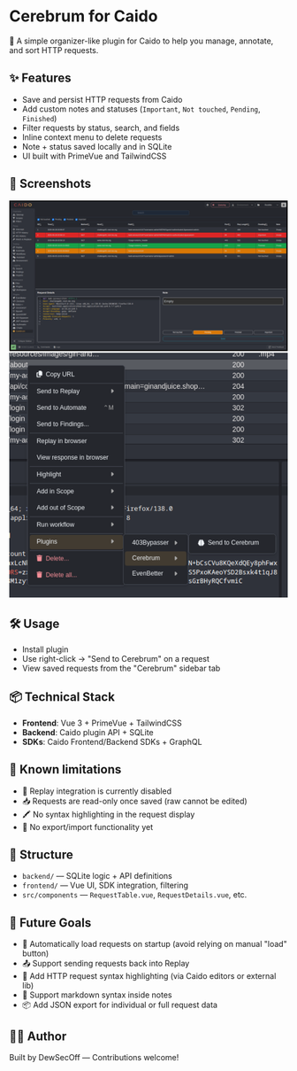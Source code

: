 # Cerebrum for Caido

🧠 A simple organizer-like plugin for Caido to help you manage, annotate, and sort HTTP requests.

## ✨ Features

- Save and persist HTTP requests from Caido
- Add custom notes and statuses (`Important`, `Not touched`, `Pending`, `Finished`)
- Filter requests by status, search, and fields
- Inline context menu to delete requests
- Note + status saved locally and in SQLite
- UI built with PrimeVue and TailwindCSS

## 🚀 Screenshots

![Main UI](./images/Cerebrum_v1.0.5.png)
![Context Menu](./images/Cerebrum_v1_context.png)

## 🛠 Usage

- Install plugin
- Use right-click → "Send to Cerebrum" on a request
- View saved requests from the "Cerebrum" sidebar tab

## 📦 Technical Stack

- **Frontend**: Vue 3 + PrimeVue + TailwindCSS
- **Backend**: Caido plugin API + SQLite
- **SDKs**: Caido Frontend/Backend SDKs + GraphQL

## 🧪 Known limitations

- 🔁 Replay integration is currently disabled
- 📥 Requests are read-only once saved (raw cannot be edited)
- 🖍️ No syntax highlighting in the request display
- 📝 No export/import functionality yet

## 📁 Structure

- `backend/` — SQLite logic + API definitions
- `frontend/` — Vue UI, SDK integration, filtering
- `src/components` — `RequestTable.vue`, `RequestDetails.vue`, etc.

## 🎯 Future Goals

- 🔄 Automatically load requests on startup (avoid relying on manual "load" button)
- 📤 Support sending requests back into Replay
- 🌈 Add HTTP request syntax highlighting (via Caido editors or external lib)
- 📝 Support markdown syntax inside notes
- 📦 Add JSON export for individual or full request data

## 🧑‍💻 Author

Built by DewSecOff — Contributions welcome!
